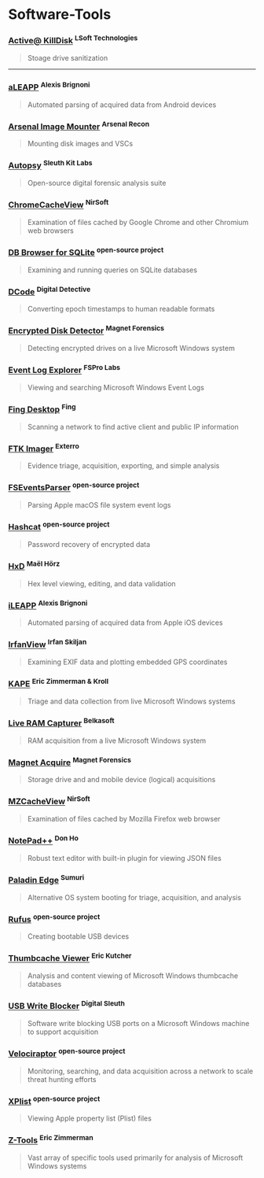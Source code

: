 # Software-Tools

### [Active@ KillDisk](https://www.killdisk.com/killdisk-freeware.htm) <sup>LSoft Technologies</sup>
> Stoage drive sanitization
---
### [aLEAPP](https://github.com/abrignoni/aLEAPP/releases/) <sup>Alexis Brignoni</sup>
> Automated parsing of acquired data from Android devices

### [Arsenal Image Mounter](https://arsenalrecon.com/downloads) <sup>Arsenal Recon</sup>
> Mounting disk images and VSCs

### [Autopsy](www.autopsy.com/download/) <sup>Sleuth Kit Labs</sup>
> Open-source digital forensic analysis suite

### [ChromeCacheView](https://www.nirsoft.net/utils/chrome_cache_view.html) <sup>NirSoft</sup>
> Examination of files cached by Google Chrome and other Chromium web browsers

### [DB Browser for SQLite](https://sqlitebrowser.org/dl/) <sup>open-source project</sup>
>  Examining and running queries on SQLite databases

### [DCode](https://www.digital-detective.net/dcode/) <sup>Digital Detective</sup>
> Converting epoch timestamps to human readable formats

### [Encrypted Disk Detector](https://www.magnetforensics.com/resources/encrypted-disk-detector/) <sup>Magnet Forensics</sup>
> Detecting encrypted drives on a live Microsoft Windows system

### [Event Log Explorer](https://eventlogxp.com/) <sup>FSPro Labs</sup>
> Viewing and searching Microsoft Windows Event Logs

### [Fing Desktop](https://www.fing.com/fing-desktop/) <sup>Fing</sup>
> Scanning a network to find active client and public IP information

### [FTK Imager](www.exterro.com/ftk-product-downloads/) <sup>Exterro</sup>
> Evidence triage, acquisition, exporting, and simple analysis

### [FSEventsParser](https://github.com/dlcowen/FSEventsParser) <sup>open-source project</sup>
> Parsing Apple macOS file system event logs

### [Hashcat](https://hashcat.net/hashcat/) <sup>open-source project</sup>
> Password recovery of encrypted data

### [HxD](https://mh-nexus.de/en/hxd/) <sup>Maël Hörz</sup>
> Hex level viewing, editing, and data validation

### [iLEAPP](https://github.com/abrignoni/iLEAPP/releases/) <sup>Alexis Brignoni</sup>
> Automated parsing of acquired data from Apple iOS devices

### [IrfanView](https://www.irfanview.com/main_download_engl.htm) <sup>Irfan Skiljan</sup>
> Examining EXIF data and plotting embedded GPS coordinates

### [KAPE](https://www.kroll.com/en/services/cyber-risk/incident-response-litigation-support/kroll-artifact-parser-extractor-kape) <sup>Eric Zimmerman & Kroll</sup>
> Triage and data collection from live Microsoft Windows systems

### [Live RAM Capturer](https://belkasoft.com/trial) <sup>Belkasoft</sup>
> RAM acquisition from a live Microsoft Windows system

### [Magnet Acquire](https://www.magnetforensics.com/resources/magnet-acquire/) <sup>Magnet Forensics</sup>
> Storage drive and and mobile device (logical) acquisitions

### [MZCacheView](https://www.nirsoft.net/utils/mozilla_cache_viewer.html) <sup>NirSoft</sup>
> Examination of files cached by Mozilla Firefox web browser

### [NotePad++](https://notepad-plus-plus.org/downloads/) <sup>Don Ho</sup>
> Robust text editor with built-in plugin for viewing JSON files

### [Paladin Edge](https://sumuri.com/product/paladin-edge-64-bit/) <sup>Sumuri</sup>
> Alternative OS system booting for triage, acquisition, and analysis

### [Rufus](https://rufus.ie/en/) <sup>open-source project</sup>
> Creating bootable USB devices

### [Thumbcache Viewer](https://thumbcacheviewer.github.io/) <sup>Eric Kutcher</sup>
> Analysis and content viewing of Microsoft Windows thumbcache databases

### [USB Write Blocker](https://github.com/digitalsleuth/Registry-Write-Block/archive/refs/heads/master.zip) <sup>Digital Sleuth</sup>
> Software write blocking USB ports on a Microsoft Windows machine to support acquisition

### [Velociraptor](https://github.com/Velocidex/velociraptor/releases/) <sup>open-source project</sup>
> Monitoring, searching, and data acquisition across a network to scale threat hunting efforts

### [XPlist](https://github.com/ic005k/Xplist/releases) <sup>open-source project</sup>
> Viewing Apple property list (Plist) files

### [Z-Tools](https://ericzimmerman.github.io/#!index.md) <sup>Eric Zimmerman</sup>
> Vast array of specific tools used primarily for analysis of Microsoft Windows systems
